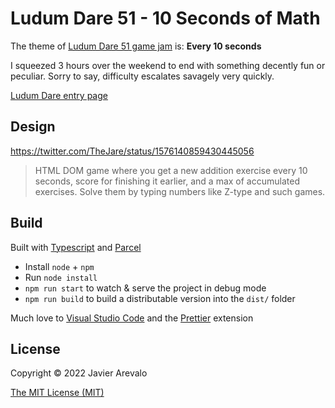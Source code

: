 # Ludum Dare 51 - 10 Seconds of Math

The theme of [Ludum Dare 51 game jam](https://ldjam.com/events/ludum-dare/51) is: **Every 10 seconds**

I squeezed 3 hours over the weekend to end with something decently fun or peculiar. Sorry to say, difficulty escalates savagely very quickly.

[Ludum Dare entry page](https://ldjam.com/events/ludum-dare/51/$304762)

## Design

https://twitter.com/TheJare/status/1576140859430445056

> HTML DOM game where you get a new addition exercise every 10 seconds, score for finishing it earlier, and a max of accumulated exercises. Solve them by typing numbers like Z-type and such games.

## Build

Built with [Typescript](https://www.typescriptlang.org/) and [Parcel](https://parceljs.org/)

- Install `node` + `npm`
- Run `node install`
- `npm run start` to watch & serve the project in debug mode
- `npm run build` to build a distributable version into the `dist/` folder

Much love to [Visual Studio Code](https://code.visualstudio.com/) and the [Prettier](https://github.com/prettier/prettier-vscode) extension

## License

Copyright © 2022 Javier Arevalo

[The MIT License (MIT)](LICENSE)
